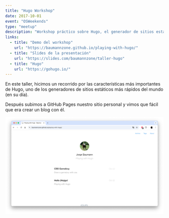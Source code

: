 ```yaml
---
title: "Hugo Workshop"
date: 2017-10-01
event: "OSWeekends"
type: "meetup"
description: "Workshop práctico sobre Hugo, el generador de sitios estáticos más rápido del mundo"
links:
  - title: "Demo del workshop"
    url: "https://baumannzone.github.io/playing-with-hugo/"
  - title: "Slides de la presentación"
    url: "https://slides.com/baumannzone/taller-hugo"
  - title: "Hugo"
    url: "https://gohugo.io/"
---
```


En este taller, hicimos un recorrido por las características más importantes de Hugo, uno de los generadores de sitios estáticos más rápidos del mundo (en su día).

Después subimos a GitHub Pages nuestro sitio personal y vimos que fácil que era crear un blog con él.

![Workshop de Hugo en OSWeekends](../../assets/talks/osw-hugo-workshop/image.png)
